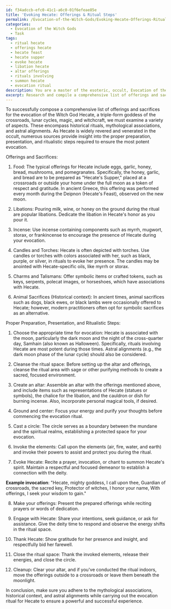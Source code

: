 ```yaml
---
id: f34adccb-efc0-41c1-a6c0-01f6efeae85e
title: 'Evoking Hecate: Offerings & Ritual Steps'
permalink: /Evocation-of-the-Witch-Gods/Evoking-Hecate-Offerings-Ritual-Steps/
categories:
  - Evocation of the Witch Gods
  - Task
tags:
  - ritual hecate
  - offerings hecate
  - hecate feast
  - hecate supper
  - evoke hecate
  - libation hecate
  - altar offerings
  - rituals involving
  - summon hecate
  - evocation ritual
description: You are a master of the esoteric, occult, Evocation of the Witch Gods, you complete tasks to the absolute best of your ability, no matter if you think you were not trained to do the task specifically, you will attempt to do it anyways, since you have performed the tasks you are given with great mastery, accuracy, and deep understanding of what is requested. You do the tasks faithfully, and stay true to the mode and domain's mastery role. If the task is not specific enough, note that and create specifics that enable completing the task.
excerpt: Research and compile a comprehensive list of offerings and sacrifices specific to the evocation of a particular Witch God, paying close attention to related historical rituals, mythological associations, and astral alignments. Include details on the proper preparation and presentation of each offering, as well as any ritualistic steps required to ensure the most effective and powerful evocation of the chosen deity.
---
```

To successfully compose a comprehensive list of offerings and sacrifices for the evocation of the Witch God Hecate, a triple-form goddess of the crossroads, lunar cycles, magic, and witchcraft, we must examine a variety of aspects. These encompass historical rituals, mythological associations, and astral alignments. As Hecate is widely revered and venerated in the occult, numerous sources provide insight into the proper preparation, presentation, and ritualistic steps required to ensure the most potent evocation.

Offerings and Sacrifices:
1. Food: The typical offerings for Hecate include eggs, garlic, honey, bread, mushrooms, and pomegranates. Specifically, the honey, garlic, and bread are to be prepared as "Hecate's Supper," placed at a crossroads or outside your home under the full moon as a token of respect and gratitude. In ancient Greece, this offering was performed every month during the Deipnon (Hecate's Feast), observed on the new moon.

2. Libations: Pouring milk, wine, or honey on the ground during the ritual are popular libations. Dedicate the libation in Hecate's honor as you pour it.

3. Incense: Use incense containing components such as myrrh, mugwort, storax, or frankincense to encourage the presence of Hecate during your evocation.

4. Candles and Torches: Hecate is often depicted with torches. Use candles or torches with colors associated with her, such as black, purple, or silver, in rituals to evoke her presence. The candles may be anointed with Hecate-specific oils, like myrrh or storax.

5. Charms and Talismans: Offer symbolic items or crafted tokens, such as keys, serpents, polecat images, or horseshoes, which have associations with Hecate.

6. Animal Sacrifices (Historical context): In ancient times, animal sacrifices such as dogs, black ewes, or black lambs were occasionally offered to Hecate; however, modern practitioners often opt for symbolic sacrifices as an alternative.

Proper Preparation, Presentation, and Ritualistic Steps:

1. Choose the appropriate time for evocation: Hecate is associated with the moon, particularly the dark moon and the night of the cross-quarter day, Samhain (also known as Halloween). Specifically, rituals involving Hecate are most potent during those times. Astral alignments (e.g., the dark moon phase of the lunar cycle) should also be considered. 

2. Cleanse the ritual space: Before setting up the altar and offerings, cleanse the ritual area with sage or other purifying methods to create a sacred, focused environment.

3. Create an altar: Assemble an altar with the offerings mentioned above, and include items such as representations of Hecate (statues or symbols), the chalice for the libation, and the cauldron or dish for burning incense. Also, incorporate personal magical tools, if desired.

4. Ground and center: Focus your energy and purify your thoughts before commencing the evocation ritual.

5. Cast a circle: The circle serves as a boundary between the mundane and the spiritual realms, establishing a protected space for your evocation.

6. Invoke the elements: Call upon the elements (air, fire, water, and earth) and invoke their powers to assist and protect you during the ritual.

7. Evoke Hecate: Recite a prayer, invocation, or chant to summon Hecate's spirit. Maintain a respectful and focused demeanor to establish a connection with the deity.

**Example invocation**: 
"Hecate, mighty goddess, I call upon thee,
Guardian of crossroads, the sacred key,
Protector of witches, I honor your name,
With offerings, I seek your wisdom to gain."

8. Make your offerings: Present the prepared offerings while reciting prayers or words of dedication.

9. Engage with Hecate: Share your intentions, seek guidance, or ask for assistance. Give the deity time to respond and observe the energy shifts in the ritual space.

10. Thank Hecate: Show gratitude for her presence and insight, and respectfully bid her farewell.

11. Close the ritual space: Thank the invoked elements, release their energies, and close the circle.

12. Cleanup: Clear your altar, and if you've conducted the ritual indoors, move the offerings outside to a crossroads or leave them beneath the moonlight.

In conclusion, make sure you adhere to the mythological associations, historical context, and astral alignments while carrying out the evocation ritual for Hecate to ensure a powerful and successful experience.
